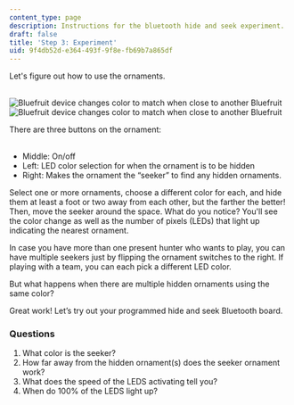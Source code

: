 ```yaml
---
content_type: page
description: Instructions for the bluetooth hide and seek experiment.
draft: false
title: 'Step 3: Experiment'
uid: 9f4db52d-e364-493f-9f8e-fb69b7a865df
---
```

Let's figure out how to use the ornaments.   
 

![Bluefruit device changes color to match when close to another Bluefruit](https://courses.llx.edly.io/assets/courseware/v1/fb6a3359bd599d666556d1483c76f323/asset-v1:llx+MITLLx81+Self-paced-2022+type@asset+block/bluefruit-proximity-1.png) ![Bluefruit device changes color to match when close to another Bluefruit](https://courses.llx.edly.io/assets/courseware/v1/fe2d3351b8abb898da9e1ecf04f07d74/asset-v1:llx+MITLLx81+Self-paced-2022+type@asset+block/bluefruit-proximity-2.png)

There are three buttons on the ornament:    
 

- Middle: On/off 
- Left: LED color selection for when the ornament is to be hidden 
- Right: Makes the ornament the “seeker” to find any hidden ornaments.

Select one or more ornaments, choose a different color for each, and hide them at least a foot or two away from each other, but the farther the better! Then, move the seeker around the space. What do you notice? You'll see the color change as well as the number of pixels (LEDs) that light up indicating the nearest ornament.  

In case you have more than one present hunter who wants to play, you can have multiple seekers just by flipping the ornament switches to the right. If playing with a team, you can each pick a different LED color. 

But what happens when there are multiple hidden ornaments using the same color?

Great work! Let’s try out your programmed hide and seek Bluetooth board. 

### Questions

1. What color is the seeker?
2. How far away from the hidden ornament(s) does the seeker ornament work?
3. What does the speed of the LEDS activating tell you?
4. When do 100% of the LEDS light up?